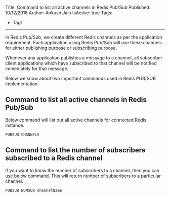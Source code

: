 Title: Command to list all active channels in Redis Pub/Sub
Published: 10/12/2018
Author: Ankush Jain
IsActive: true
Tags:
  - Tag1
---
In Redis Pub/Sub, we create different Redis channels as per the application requirement. Each application using Redis Pub/Sub will use these channels for either publishing purpose or subscribing purpose. 

Whenever any application publishes a message to a channel, all subscriber client applications which have subscribed to that channel will be notified immediately for that message. 

Below we know about two important commands used in Redis PUB/SUB implementation.

## Command to list all active channels in Redis Pub/Sub

Below command will list out all active channels for connected Redis instance.

`PUBSUB CHANNELS`

## Command to list the number of subscribers subscribed to a Redis channel

If you want to know the number of subscribers to a channel, then you can use below command. This will return number of subscribers to a particular channel.

`PUBSUB NUMSUB channelName`

                